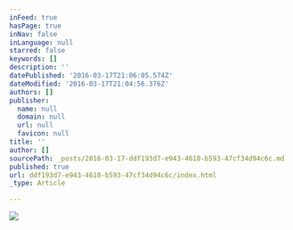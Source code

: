 ```yaml
---
inFeed: true
hasPage: true
inNav: false
inLanguage: null
starred: false
keywords: []
description: ''
datePublished: '2016-03-17T21:06:05.574Z'
dateModified: '2016-03-17T21:04:56.376Z'
authors: []
publisher:
  name: null
  domain: null
  url: null
  favicon: null
title: ''
author: []
sourcePath: _posts/2016-03-17-ddf193d7-e943-4610-b593-47cf34d94c6c.md
published: true
url: ddf193d7-e943-4610-b593-47cf34d94c6c/index.html
_type: Article

---
```

![](https://the-grid-user-content.s3-us-west-2.amazonaws.com/8949f5df-09f6-439e-bec2-a354f7660567.jpg)
